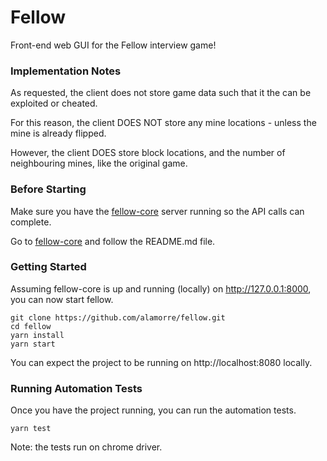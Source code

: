 # Fellow
Front-end web GUI for the Fellow interview game!

### Implementation Notes
As requested, the client does not store game data such that it the can be exploited or cheated.

For this reason, the client DOES NOT store any mine locations - unless the mine is already flipped.

However, the client DOES store block locations, and the number of neighbouring mines, like the original game.

### Before Starting
Make sure you have the [fellow-core](https://github.com/alamorre/fellow-core) server running so the API calls can complete.

Go to [fellow-core](https://github.com/alamorre/fellow-core) and follow the README.md file.

### Getting Started
Assuming fellow-core is up and running (locally) on http://127.0.0.1:8000, you can now start fellow.

```
git clone https://github.com/alamorre/fellow.git
cd fellow
yarn install
yarn start
```

You can expect the project to be running on http://localhost:8080 locally.

### Running Automation Tests
Once you have the project running, you can run the automation tests.

```
yarn test
```

Note: the tests run on chrome driver.
